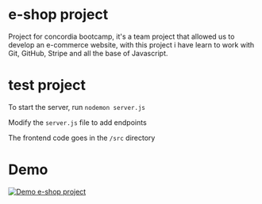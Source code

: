 # e-shop project

Project for concordia bootcamp, it's a team project that allowed us to develop an e-commerce website, with this project i have learn to work with Git, GitHub, Stripe and all the base of Javascript.


# test project

To start the server, run `nodemon server.js`

Modify the `server.js` file to add endpoints

The frontend code goes in the `/src` directory

# Demo

[![Demo e-shop project](https://i.ytimg.com/vi/HzitQZg2XQY/hqdefault.jpg?sqp=-oaymwEjCPYBEIoBSFryq4qpAxUIARUAAAAAGAElAADIQj0AgKJDeAE=&rs=AOn4CLDukuHaCWGyPbfUfe6JJlbmt0Eing)](https://www.youtube.com/watch?v=HzitQZg2XQY&t=1s)
